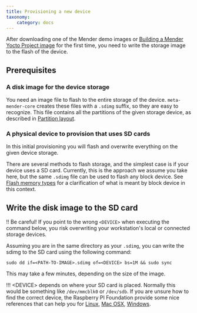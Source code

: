 ```yaml
---
title: Provisioning a new device
taxonomy:
    category: docs
---
```


After downloading one of the Mender demo images or
[Building a Mender Yocto Project image](../Building-Mender-Yocto-image)
for the first time, you need to write the storage image to
the flash of the device.


## Prerequisites

### A disk image for the device storage

You need an image file to flash to the entire storage of the
device. `meta-mender-core` creates these files with a `.sdimg`
suffix, so they are easy to recognize. This file contains
all the partitions of the given storage device, as
described in [Partition layout](../../Devices/Partition-layout).


### A physical device to provision that uses SD cards

In this initial provisioning you will flash and overwrite everything
on the given device storage.

There are several methods to flash storage, and the simplest
case is if your device uses a SD card. Currently, this is the approach
we assume you take here, but the same `.sdimg` file can be used
to flash any block device. See
[Flash memory types](../../Devices/Partition-layout#flash-memory-types)
for a clarification of what is meant by block device in this context.


## Write the disk image to the SD card

!! Be careful! If you point to the wrong `<DEVICE>` when executing the command below, you risk overwriting your workstation's local or connected storage devices.

Assuming you are in the same directory as your `.sdimg`, you can write the sdimg to the SD card using the following command:

```
sudo dd if=<PATH-TO-IMAGE>.sdimg of=<DEVICE> bs=1M && sudo sync
```

This may take a few minutes, depending on the size of the image.

!!! &lt;DEVICE&gt; depends on where your SD card is placed. Normally this would be something like  `/dev/mmcblk0` or `/dev/sdb`.  If you are unsure how to find the correct device, the Raspberry PI Foundation provide some nice references that can help you for [Linux](https://www.raspberrypi.org/documentation/installation/installing-images/linux.md?target=_blank), [Mac OSX](https://www.raspberrypi.org/documentation/installation/installing-images/mac.md?target=_blank), [Windows](https://www.raspberrypi.org/documentation/installation/installing-images/windows.md?target=_blank).
